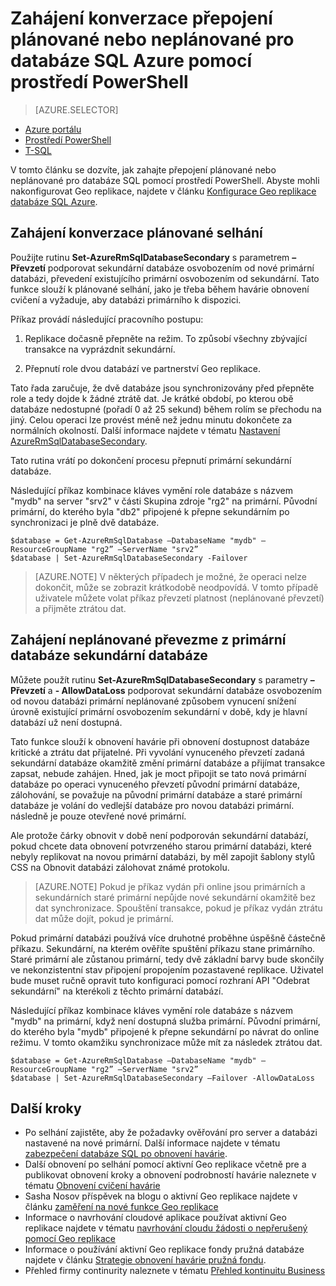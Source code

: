 <properties 
    pageTitle="Zahájení konverzace přepojení plánované nebo neplánované pro databáze SQL Azure pomocí prostředí PowerShell | Microsoft Azure" 
    description="Zahájení konverzace přepojení plánované nebo neplánované databáze SQL Azure pomocí prostředí PowerShell" 
    services="sql-database" 
    documentationCenter="" 
    authors="stevestein" 
    manager="jhubbard" 
    editor=""/>

<tags
    ms.service="sql-database"
    ms.devlang="NA"
    ms.topic="article"
    ms.tgt_pltfrm="powershell"
    ms.workload="data-management" 
    ms.date="08/29/2016"
    ms.author="sstein"/>

# <a name="initiate-a-planned-or-unplanned-failover-for-azure-sql-database-with-powershell"></a>Zahájení konverzace přepojení plánované nebo neplánované pro databáze SQL Azure pomocí prostředí PowerShell



> [AZURE.SELECTOR]
- [Azure portálu](sql-database-geo-replication-failover-portal.md)
- [Prostředí PowerShell](sql-database-geo-replication-failover-powershell.md)
- [T-SQL](sql-database-geo-replication-failover-transact-sql.md)


V tomto článku se dozvíte, jak zahajte přepojení plánované nebo neplánované pro databáze SQL pomocí prostředí PowerShell. Abyste mohli nakonfigurovat Geo replikace, najdete v článku [Konfigurace Geo replikace databáze SQL Azure](sql-database-geo-replication-powershell.md).



## <a name="initiate-a-planned-failover"></a>Zahájení konverzace plánované selhání

Použijte rutinu **Set-AzureRmSqlDatabaseSecondary** s parametrem **– Převzetí** podporovat sekundární databáze osvobozením od nové primární databázi, převedení existujícího primární osvobozením od sekundární. Tato funkce slouží k plánované selhání, jako je třeba během havárie obnovení cvičení a vyžaduje, aby databázi primárního k dispozici.

Příkaz provádí následující pracovního postupu:

1. Replikace dočasně přepněte na režim. To způsobí všechny zbývající transakce na vyprázdnit sekundární.

2. Přepnutí role dvou databází ve partnerství Geo replikace.  

Tato řada zaručuje, že dvě databáze jsou synchronizovány před přepněte role a tedy dojde k žádné ztrátě dat. Je krátké období, po kterou obě databáze nedostupné (pořadí 0 až 25 sekund) během rolím se přechodu na jiný. Celou operaci lze provést méně než jednu minutu dokončete za normálních okolností. Další informace najdete v tématu [Nastavení AzureRmSqlDatabaseSecondary](https://msdn.microsoft.com/library/mt619393.aspx).




Tato rutina vrátí po dokončení procesu přepnutí primární sekundární databáze.

Následující příkaz kombinace kláves vymění role databáze s názvem "mydb" na server "srv2" v části Skupina zdroje "rg2" na primární. Původní primární, do kterého byla "db2" připojené k přepne sekundárním po synchronizaci je plně dvě databáze.

    $database = Get-AzureRmSqlDatabase –DatabaseName "mydb" –ResourceGroupName "rg2” –ServerName "srv2”
    $database | Set-AzureRmSqlDatabaseSecondary -Failover


> [AZURE.NOTE] V některých případech je možné, že operaci nelze dokončit, může se zobrazit krátkodobě neodpovídá. V tomto případě uživatele můžete volat příkaz převzetí platnost (neplánované převzetí) a přijměte ztrátou dat.


## <a name="initiate-an-unplanned-failover-from-the-primary-database-to-the-secondary-database"></a>Zahájení neplánované převezme z primární databáze sekundární databáze


Můžete použít rutinu **Set-AzureRmSqlDatabaseSecondary** s parametry **– Převzetí** a **- AllowDataLoss** podporovat sekundární databáze osvobozením od novou databázi primární neplánované způsobem vynucení snížení úrovně existující primární osvobozením sekundární v době, kdy je hlavní databází už není dostupná.

Tato funkce slouží k obnovení havárie při obnovení dostupnost databáze kritické a ztrátu dat přijatelné. Při vyvolání vynuceného převzetí zadaná sekundární databáze okamžitě změní primární databáze a přijímat transakce zapsat, nebude zahájen. Hned, jak je moct připojit se tato nová primární databáze po operaci vynuceného převzetí původní primární databáze, zálohování, se považuje na původní primární databáze a staré primární databáze je volání do vedlejší databáze pro novou databázi primární. následně je pouze otevřené nové primární.

Ale protože čárky obnovit v době není podporován sekundární databází, pokud chcete data obnovení potvrzeného starou primární databázi, které nebyly replikovat na novou primární databázi, by měl zapojit šablony stylů CSS na Obnovit databázi zálohovat známé protokolu.

> [AZURE.NOTE] Pokud je příkaz vydán při online jsou primárních a sekundárních staré primární nepůjde nové sekundární okamžitě bez dat synchronizace. Spouštění transakce, pokud je příkaz vydán ztrátu dat může dojít, pokud je primární.


Pokud primární databázi používá více druhotné proběhne úspěšně částečně příkazu. Sekundární, na kterém ověříte spuštění příkazu stane primárního. Staré primární ale zůstanou primární, tedy dvě základní barvy bude skončily ve nekonzistentní stav připojení propojením pozastavené replikace. Uživatel bude muset ručně opravit tuto konfiguraci pomocí rozhraní API "Odebrat sekundární" na kterékoli z těchto primární databází.


Následující příkaz kombinace kláves vymění role databáze s názvem "mydb" na primární, když není dostupná služba primární. Původní primární, do kterého byla "mydb" připojené k přepne sekundární po návrat do online režimu. V tomto okamžiku synchronizace může mít za následek ztrátou dat.

    $database = Get-AzureRmSqlDatabase –DatabaseName "mydb" –ResourceGroupName "rg2” –ServerName "srv2”
    $database | Set-AzureRmSqlDatabaseSecondary –Failover -AllowDataLoss




## <a name="next-steps"></a>Další kroky   

- Po selhání zajistěte, aby že požadavky ověřování pro server a databázi nastavené na nové primární. Další informace najdete v tématu [zabezpečení databáze SQL po obnovení havárie](sql-database-geo-replication-security-config.md).
- Další obnovení po selhání pomocí aktivní Geo replikace včetně pre a publikovat obnovení kroky a obnovení podrobností havárie naleznete v tématu [Obnovení cvičení havárie](sql-database-disaster-recovery.md)
- Sasha Nosov příspěvek na blogu o aktivní Geo replikace najdete v článku [zaměření na nové funkce Geo replikace](https://azure.microsoft.com/blog/spotlight-on-new-capabilities-of-azure-sql-database-geo-replication/)
- Informace o navrhování cloudové aplikace používat aktivní Geo replikace najdete v tématu [navrhování cloudu žádosti o nepřerušený pomocí Geo replikace](sql-database-designing-cloud-solutions-for-disaster-recovery.md)
- Informace o používání aktivní Geo replikace fondy pružná databáze najdete v článku [Strategie obnovení havárie pružná fondu](sql-database-disaster-recovery-strategies-for-applications-with-elastic-pool.md).
- Přehled firmy continurity naleznete v tématu [Přehled kontinuitu Business](sql-database-business-continuity.md)

